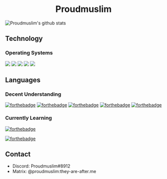 <div align="center">

# Proudmuslim
</div>

![Proudmuslim's github stats](https://github-readme-stats.vercel.app/api?username=proudmuslim-dev&count_private=true&show_icons=true&theme=gotham)

## Technology

### Operating Systems

[![](https://img.shields.io/badge/-Qubes%20OS-3874d8?style=for-the-badge&logo=qubesos&logoColor=white)](https://qubes-os.org)
[![](https://img.shields.io/badge/Arch%20Linux-1793D1?logo=arch-linux&logoColor=fff&style=for-the-badge)](https://archlinux.org)
[![](https://img.shields.io/badge/Debian-D70A53?style=for-the-badge&logo=debian&logoColor=white)](https://www.debian.org)
[![](https://img.shields.io/badge/Fedora-294172?style=for-the-badge&logo=fedora&logoColor=white)](https://getfedora.org)
[![](https://img.shields.io/badge/OpenWRT-00B5E2?style=for-the-badge&logo=OpenWrt&logoColor=white)](https://openwrt.org)

<!-- May add an applications section later -->
<!-- [![](https://img.shields.io/badge/-KeePassXC-6cac4d?style=for-the-badge&logo=keepassxc&logoColor=white)](https://keepassxc.org) -->

## Languages 

### Decent Understanding 

[![forthebadge](https://img.shields.io/badge/rust-%23000000.svg?&style=for-the-badge&logo=rust&logoColor=white)](https://ileriayo.github.io/markdown-badges/#programming-languages)
[![forthebadge](https://img.shields.io/badge/kotlin-%230095D5.svg?&style=for-the-badge&logo=kotlin&logoColor=white)](https://forthebadge.com)
[![forthebadge](https://img.shields.io/badge/java-%23ED8B00.svg?&style=for-the-badge&logo=java&logoColor=white)](https://forthebadge.com)
[![forthebadge](https://img.shields.io/badge/python%20-%2314354C.svg?&style=for-the-badge&logo=python&logoColor=white)](https://forthebadge.com)
[![forthebadge](https://img.shields.io/badge/latex%20-%23008080.svg?&style=for-the-badge&logo=latex&logoColor=white)](https://forthebadge.com)

### Currently Learning

[![forthebadge](https://img.shields.io/badge/Haskell-5e5086?style=for-the-badge&logo=haskell&logoColor=white)](https://ileriayo.github.io/markdown-badges/#programming-languages)

[![forthebadge](https://img.shields.io/badge/PureScript-000000?style=for-the-badge&logo=PureScript&logoColor=white)](https://ileriayo.github.io/markdown-badges/#programming-languages)


## Contact

* Discord: Proudmuslim#8912
* Matrix: @proudmuslim:they-are-after.me
